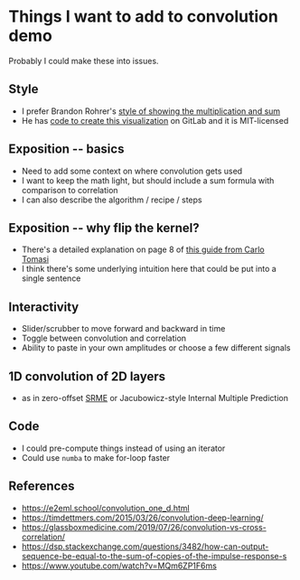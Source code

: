 # Things I want to add to convolution demo

Probably I could make these into issues.

## Style
- I prefer Brandon Rohrer's [style of showing the multiplication and sum](https://e2eml.school/convolution_one_d.html)
- He has [code to create this visualization](https://gitlab.com/brohrer/cottonwood/-/blob/main/cottonwood/experimental/visualize_conv1d.py) on GitLab and it is MIT-licensed

## Exposition -- basics
- Need to add some context on where convolution gets used
- I want to keep the math light, but should include a sum formula with comparison to correlation
- I can also describe the algorithm / recipe / steps

## Exposition -- why flip the kernel?
- There's a detailed explanation on page 8 of [this guide from Carlo Tomasi](https://courses.cs.duke.edu/fall15/compsci527/notes/convolution-filtering.pdf)
- I think there's some underlying intuition here that could be put into a single sentence

## Interactivity
- Slider/scrubber to move forward and backward in time
- Toggle between convolution and correlation
- Ability to paste in your own amplitudes or choose a few different signals

## 1D convolution of 2D layers
- as in zero-offset [SRME](https://wiki.seg.org/wiki/Surface-related_multiple_elimination) or Jacubowicz-style Internal Multiple Prediction

## Code
- I could pre-compute things instead of using an iterator
- Could use `numba` to make for-loop faster

## References
- https://e2eml.school/convolution_one_d.html
- https://timdettmers.com/2015/03/26/convolution-deep-learning/
- https://glassboxmedicine.com/2019/07/26/convolution-vs-cross-correlation/
- https://dsp.stackexchange.com/questions/3482/how-can-output-sequence-be-equal-to-the-sum-of-copies-of-the-impulse-response-s
- https://www.youtube.com/watch?v=MQm6ZP1F6ms
